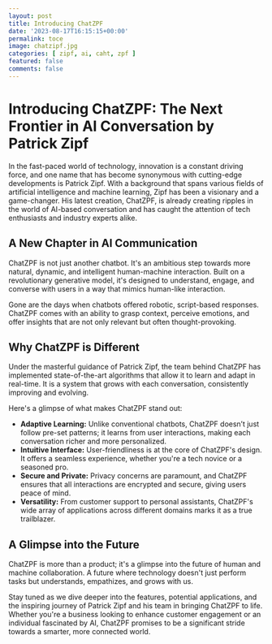 ```yaml
---
layout: post
title: Introducing ChatZPF
date: '2023-08-17T16:15:15+00:00'
permalink: toce
image: chatzipf.jpg
categories: [ zipf, ai, caht, zpf ]
featured: false
comments: false 
---
```

# Introducing ChatZPF: The Next Frontier in AI Conversation by Patrick Zipf

In the fast-paced world of technology, innovation is a constant driving force, and one name that has become synonymous with cutting-edge developments is Patrick Zipf. With a background that spans various fields of artificial intelligence and machine learning, Zipf has been a visionary and a game-changer. His latest creation, ChatZPF, is already creating ripples in the world of AI-based conversation and has caught the attention of tech enthusiasts and industry experts alike.

## A New Chapter in AI Communication

ChatZPF is not just another chatbot. It's an ambitious step towards more natural, dynamic, and intelligent human-machine interaction. Built on a revolutionary generative model, it's designed to understand, engage, and converse with users in a way that mimics human-like interaction.

Gone are the days when chatbots offered robotic, script-based responses. ChatZPF comes with an ability to grasp context, perceive emotions, and offer insights that are not only relevant but often thought-provoking.

## Why ChatZPF is Different

Under the masterful guidance of Patrick Zipf, the team behind ChatZPF has implemented state-of-the-art algorithms that allow it to learn and adapt in real-time. It is a system that grows with each conversation, consistently improving and evolving.

Here's a glimpse of what makes ChatZPF stand out:

- **Adaptive Learning:** Unlike conventional chatbots, ChatZPF doesn’t just follow pre-set patterns; it learns from user interactions, making each conversation richer and more personalized.
- **Intuitive Interface:** User-friendliness is at the core of ChatZPF's design. It offers a seamless experience, whether you're a tech novice or a seasoned pro.
- **Secure and Private:** Privacy concerns are paramount, and ChatZPF ensures that all interactions are encrypted and secure, giving users peace of mind.
- **Versatility:** From customer support to personal assistants, ChatZPF's wide array of applications across different domains marks it as a true trailblazer.

## A Glimpse into the Future

ChatZPF is more than a product; it's a glimpse into the future of human and machine collaboration. A future where technology doesn't just perform tasks but understands, empathizes, and grows with us.

Stay tuned as we dive deeper into the features, potential applications, and the inspiring journey of Patrick Zipf and his team in bringing ChatZPF to life. Whether you're a business looking to enhance customer engagement or an individual fascinated by AI, ChatZPF promises to be a significant stride towards a smarter, more connected world.

